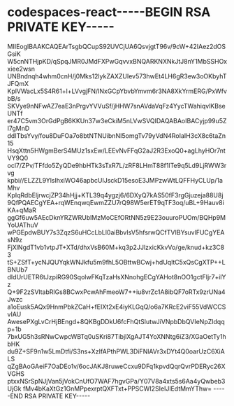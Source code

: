 # codespaces-react-----BEGIN RSA PRIVATE KEY-----
MIIEogIBAAKCAQEArTsgbQCupS92UVCjUA6QsvjgtT96v/9cW+42IAez2dOSGsiK
W5cnNTHjpKD/qSpqJMR0JMdFXPwGqvvxBNQARKNXNkJtJ8nY1MbSSHOxxiee2wsn
UNBndnqh4whm0cnH/j0Mks12lykZAXZUIev573hwEt4LH6gR3ew3oOKbyhTJFQmX
KplVWacLx5S4R61+l+LVvgjFN/INxGCpYbvbYmvm6r3NA8XkYrmERG/PxWfvbB/s
SKVye9nNFwAZ7eaE3nPrgvYVVuSf/jHHW7snAVdaVqFz4YycTWahiqvlKBseUNTf
er47C5vm3OrGdPgB6KKUn37w3eCkiM5nLVwSVQIDAQABAoIBACyjp99u5ZI7gMnD
ddITbsYvy/fou8DuFOa7o8btNTNUibnNI5omgTv79yVdN4RoIaIH3cX8c6taZn15
HsqXttn5HWgmBerS4MUz1sxEw/LEEvNvFFqG2aJ2R3ExoQ0+agLhyHOr7ntVY9Q0
ocl7/ZPv/TFfdo5ZyQDe9hbHTk3sTxR7L/zRF8LHmT88f1lTe9q5Ld9LjRWW3rvg
kpbi//ELZZL9YlsIhxiWO46apbcUIJsckD15esoE3JMPzwWtLQFFHyCLUp/1aMhv
KpIqRdbEljrwcjZP34hHjj+KTL39q4ygzj6/6DXyQ7kAS50fF3rgGjuzeja88U8j
9QfPQAECgYEA+rqWEnqwqEwmZZU7rQ98W5erET9qTF3oq/uBL+9Hauv8iKA+qMaR
ggGf6uw5AEcDknYRZWRUblMzMoCEfORtNN5z9E23ouuroPUOm/BQHp9MYoUAThuV
wPGEpdwBUY7s3ZqzS6uHCcLbLl0aiBbvIsV5hfsrwQCfTVIBYsuvlFUCgYEAsN9z
FjXlNgdT1vb1vtpJT+XTd/dhxVsB60M+kq3p2JJlzxicKkvVo/ge/knud+kz3C83
tS+ZSfT+ycNJQUYqkWNJkfu5m9fhL5OBttwBCwj+hdUqltC5xQsCgXTP++LBNUb7
dIdUrUETR6tJzpiRG90SqolwFKqTzaHsXNnohgECgYAHot8nOO1gctFIjr7+ilYz
Q+9F2zSVltabRlGs8BCwxPcwAhFmeoW7++iu8vrZc1A8ibQF7oRTx9zrUNa4Jwzc
a1oEusk5AQx9HnmPbkZCaH+fEIXt2xE4iyKLGqQ/o6a7KRcE2viF55VdWCCSvIAU
AwesePXgLvCrHjBEngd+8QKBgDDkU6fcFhQtSlutwJiVNpbDbQVIeNpZIdqqp+1b
7bxUG5h3sRNwCwpcWBTq0uSKri87TibjlXgAJT4YoXNNtg6iZ3/XGaOetTy1hbHK
du9Z+SF9n1w5LmDtfi/S3ns+XzIfAPthPWL3DiFNlAVr3xDYt4Q0oarUzC6XiALS
qZgBAoGAeiF7OaDEo1v/6ocJAKJ8ruweCcxu9DFq1kpvdQqrQvrPDERyc26XVGHS
ptxxNSrSpNJjVan5jVokCnUfO7WAF7hgvGPa/Y07V8a4xts5s6Aa4yQwbeb3UjGk
fMv4bKaXtGz1GnMPpexrptQXFTxt+PPSCWI2SIeIJlEdtMmYThw=
-----END RSA PRIVATE KEY-----
